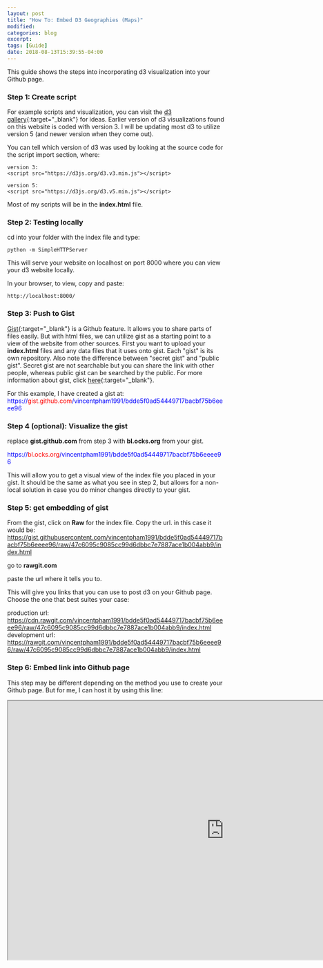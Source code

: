 ```yaml
---
layout: post
title: "How To: Embed D3 Geographies (Maps)"
modified:
categories: blog
excerpt:
tags: [Guide]
date: 2018-08-13T15:39:55-04:00
---
```


This guide shows the steps into incorporating d3 visualization into your Github page. 

### Step 1: Create script

For example scripts and visualization, you can visit the [d3 gallery](https://github.com/d3/d3/wiki/Gallery){:target="_blank"} for ideas. 
Earlier version of d3 visualizations found on this website is coded with version 3. I will be updating most d3 to utilize version 5 (and newer version when they come out). 

You can tell which version of d3 was used by looking at the source code for the script import section, where:

    version 3:
    <script src="https://d3js.org/d3.v3.min.js"></script>

    version 5:
    <script src="https://d3js.org/d3.v5.min.js"></script>

Most of my scripts will be in the **index.html** file. 

### Step 2: Testing locally

cd into your folder with the index file and type: 

    python -m SimpleHTTPServer

This will serve your website on localhost on port 8000 where you can view your d3 website locally. 

In your browser, to view, copy and paste: 

    http://localhost:8000/

### Step 3: Push to Gist

[Gist](https://gist.github.com/){:target="_blank"} is a Github feature. 
It allows you to share parts of files easily. But with html files, we can utilize gist as a starting point to a view of the website from other sources.
First you want to upload your **index.html** files and any data files that it uses onto gist. Each "gist" is its own repository. Also note the difference between
 "secret gist" and "public gist". Secret gist are not searchable but you can share the link with other people, whereas public gist can be searched by the public. 
For more information about gist, click [here](https://help.github.com/articles/about-gists/){:target="_blank"}.

For this example, I have created a gist at:
<font color="blue">https://<font color="red">gist.github.com</font>/vincentpham1991/bdde5f0ad54449717bacbf75b6eeee96</font>

### Step 4 (optional): Visualize the gist

replace **gist.github.com** from step 3 with **bl.ocks.org** from your gist. 

<font color="blue">https://<font color="red">bl.ocks.org</font>/vincentpham1991/bdde5f0ad54449717bacbf75b6eeee96</font>

This will allow you to get a visual view of the index file you placed in your gist. It should be the same as what you see in step 2, but allows for a non-local solution in case
you do minor changes directly to your gist.


### Step 5: get embedding of gist

From the gist, click on **Raw** for the index file. Copy the url. in this case it would be:
<font color="blue">https://gist.githubusercontent.com/vincentpham1991/bdde5f0ad54449717bacbf75b6eeee96/raw/47c6095c9085cc99d6dbbc7e7887ace1b004abb9/index.html</font>

go to **rawgit.com**

paste the url where it tells you to. 

This will give you links that you can use to post d3 on your Github page. Choose the one that best suites your case:

production url: <font color="blue">https://cdn.rawgit.com/vincentpham1991/bdde5f0ad54449717bacbf75b6eeee96/raw/47c6095c9085cc99d6dbbc7e7887ace1b004abb9/index.html</font>
development url: <font color="blue">https://rawgit.com/vincentpham1991/bdde5f0ad54449717bacbf75b6eeee96/raw/47c6095c9085cc99d6dbbc7e7887ace1b004abb9/index.html</font>

### Step 6: Embed link into Github page

This step may be different depending on the method you use to create your Github page. But for me, I can host it by using this line: 


<font color="red"> 
<iframe width="1000" height="600"    
src="https://rawgit.com/vincentpham1991/bdde5f0ad54449717bacbf75b6eeee96/raw/47c6095c9085cc99d6dbbc7e7887ace1b004abb9/index.html"         
...
</font> 
    
